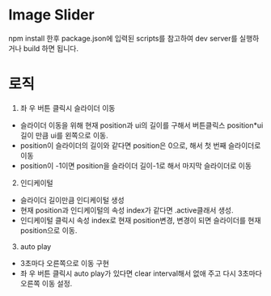 # Image Slider
npm install 한후 package.json에 입력된 scripts를 참고하여 dev server를 실행하거나 build 하면 됩니다.

# 로직
1. 좌 우 버튼 클릭시 슬라이더 이동
- 슬라이더 이동을 위해 현재 position과 ui의 길이를 구해서 버튼클릭스 position*ui길이 만큼 ui를 왼쪽으로 이동.
- position이 슬라이더의 길이와 같다면 position은 0으로, 해서 첫 번째 슬라이더로 이동
- position이 -1이면 position을 슬라이더 길이-1로 해서 마지막 슬라이더로 이동
2. 인디케이털
- 슬라이더 길이만큼 인디케이털 생성
- 현재 position과 인디케이털의 속성 index가 같다면 .active클래서 생성.
- 인디케이털 클릭시 속성 index로 현재 position변경, 변경이 되면 슬라이더를 현재 position으로 이동.
3. auto play
- 3초마다 오른쪽으로 이동 구현
- 좌 우 버튼 클릭시 auto play가 있다면 clear interval해서 없애 주고 다시 3초마다 오른쪽 이동 설정.

